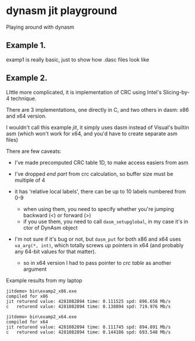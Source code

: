 dynasm jit playground
=====================

Playing around with dynasm 

Example 1.
----------
examp1 is really basic, just to show how .dasc files look like

Example 2.
----------

LIttle more complicated, it is implementation of CRC using Intel's
Slicing-by-4 technique.

There are 3 implementations, one directly in C, and two others in dasm: x86 and x64 version.

I wouldn't call this example *jit*, it simply uses dasm instead of Visual's builtin asm
(which won't work for x64, and you'd have to create separate asm files)

There are few caveats:
 * I've made precomputed CRC table 1D, to make access easiers from asm
 * I've dropped _end part_ from crc calculation, so buffer size must be multiple of 4
 * it has 'relative local labels', there can be up to 10 labels numbered from 0-9
   + when using them, you need to specify whether you're jumping backward (<) or forward (>)
   + if you use them, you need to call `dasm_setupglobal`, in my case it's in ctor of DynAsm object

 * I'm not sure if it's bug or not, but `dasm_put` for both x86 and x64 uses `va_arg(*, int)`, which totally screws up pointers in x64 (and probably any 64-bit values for that matter).
   + so in x64 version I had to pass pointer to _crc table_ as another argument

Example results from my laptop
```
jitdemo> bin\examp2_x86.exe
compiled for x86
jit returend value: 4281082894 time: 0.111525 spd: 896.658 Mb/s
c   returend value: 4281082894 time: 0.138894 spd: 719.976 Mb/s

jitdemo> bin\examp2_x64.exe
compiled for x64
jit returend value: 4281082894 time: 0.111745 spd: 894.891 Mb/s
c   returend value: 4281082894 time: 0.144186 spd: 693.548 Mb/s
```
